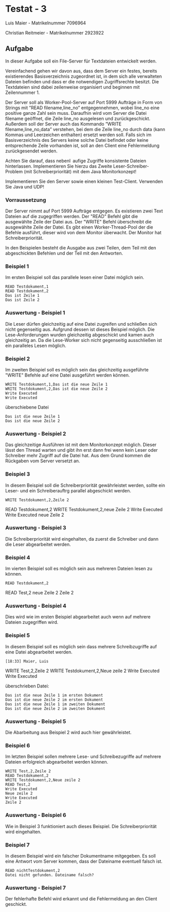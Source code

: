 # Testat - 3
	
Luis Maier - Matrikelnummer 7096964 

Christian Reitmeier - Matrikelnummer 2923922


## Aufgabe

In dieser Aufgabe soll ein File-Server für Textdateien entwickelt werden.

Vereinfachend gehen wir davon aus, dass dem Server ein festes, bereits existierendes Basisverzeichnis zugeordnet ist, in dem sich alle verwalteten Dateien befinden und dass er die notwendigen Zugriffsrechte besitzt. Die Textdateien sind dabei zeilenweise organisiert und beginnen mit Zeilennummer 1.

Der Server soll als Worker-Pool-Server auf Port 5999 Aufträge in Form von Strings mit ”READ
filename,line_no” entgegennehmen, wobei line_no eine positive ganze Zahl sein muss. Daraufhin
wird vom Server die Datei filename geöffnet, die Zeile line_no ausgelesen und zurückgeschickt.
Außerdem soll der Server auch das Kommando ”WRITE filename,line_no,data” verstehen, bei
dem die Zeile line_no durch data (kann Kommas und Leerzeichen enthalten) ersetzt werden soll.
Falls sich im Basisverzeichnis des Servers keine solche Datei befindet oder keine entsprechende Zeile vorhanden ist, soll an den Client eine Fehlermeldung zurückgesendet werden.

Achten Sie darauf, dass nebenl aufige Zugriffe konsistente Dateien hinterlassen. Implementieren Sie hierzu
das Zweite Leser-Schreiber-Problem (mit Schreiberpriorität) mit dem Java Monitorkonzept!

Implementieren Sie den Server sowie einen kleinen Test-Client. Verwenden Sie Java und UDP!

### Vorraussetzung

Der Server nimmt auf Port 5999 Aufträge entgegen. Es existieren zwei Text Dateien auf die zugegriffen werden. Der "READ" Befehl gibt die ausgewählte Zeile der Datei aus. Der "WRITE" Befehl überschreibt die ausgewählte Zeile der Datei. Es gibt einen Worker-Thread-Pool der die Befehle ausführt, dieser wird von dem Monitor überwacht. Der Monitor hat Schreiberpriorität.

In den Beispielen besteht die Ausgabe aus zwei Teilen, dem Teil mit den abgeschickten Befehlen und der Teil mit den Antworten.

### Beispiel 1

Im ersten Beispiel soll das parallele lesen einer Datei möglich sein.

	READ Testdokument,1
	READ Testdokument,2
	Das ist Zeile 1
	Das ist Zeile 2


### Auswertung - Beispiel 1

Die Leser dürfen gleichzeitig auf eine Datei zugreifen und schließen sich nicht gegenseitig aus. Aufgrund dessen ist dieses Beispiel möglich. Die Lese-Anforderungen wurden gleichzeitig abgeschickt und kamen auch gleichzeitig an. Da die Lese-Worker sich nicht gegenseitig ausschließen ist ein paralleles Lesen möglich.

### Beispiel 2

Im zweiten Beispiel soll es möglich sein das gleichzeitig ausgeführte "WRITE" Befehle auf eine Datei ausgeführt werden können.

	WRITE Testdokument,1,Das ist die neue Zeile 1
	WRITE Testdokument,2,Das ist die neue Zeile 2
	Write Executed
	Write Executed
	
überschiebene Datei
	
	Das ist die neue Zeile 1
	Das ist die neue Zeile 2

### Auswertung - Beispiel 2

Das gleichzeitige Ausführen ist mit dem Monitorkonzept möglich. Dieser lässt den Thread warten und gibt ihn erst dann frei wenn kein Leser oder Schreiber mehr Zugriff auf die Datei hat. Aus dem Grund kommen die Rückgaben vom Server versetzt an.

### Beispiel 3

In diesem Beispiel soll die Schreiberpriorität gewährleistet werden, sollte ein Leser- und ein Schreiberauftrg parallel abgeschickt werden.

	WRITE Testdokument,2,Zeile 2
READ Testdokument,2
WRITE Testdokument,2,neue Zeile 2
Write Executed
Write Executed
neue Zeile 2


### Auswertung - Beispiel 3

Die Schreiberpriorität wird eingehalten, da zuerst die Schreiber und dann die Leser abgearbeitet werden.


### Beispiel 4

Im vierten Beispiel soll es möglich sein aus mehreren Dateien lesen zu können.

	READ Testdokument,2
READ Test,2
neue Zeile 2
Zeile 2


### Auswertung - Beispiel 4

Dies wird wie im ersten Beispiel abgearbeitet auch wenn auf mehrere Dateien zugegriffen wird.


### Beispiel 5

In diesem Beispiel soll es möglich sein dass mehrere Schreibzugriffe auf eine Datei abgearbeitet werden.

	[18:33] Maier, Luis
WRITE Test,2,Zeile 2
WRITE Testdokument,2,Neue zeile 2
Write Executed
Write Executed


	
überschrieben Datei:
	
	Das ist die neue Zeile 1 im ersten Dokument
	Das ist die neue Zeile 2 im ersten Dokument
	Das ist die neue Zeile 1 im zweiten Dokument
	Das ist die neue Zeile 2 im zweiten Dokument


### Auswertung - Beispiel 5

Die Abarbeitung aus Beispiel 2 wird auch hier gewährleistet.


### Beispiel 6

Im letzten Beispiel sollen mehrere Lese- und Schreibezugriffe auf mehrere Dateien erfolgreich abgearbeitet werden können.

	WRITE Test,2,Zeile 2
	READ Testdokument,2
	WRITE Testdokument,2,Neue zeile 2
	READ Test,2
	Write Executed
	Neue zeile 2
	Write Executed
	Zeile 2


### Auswertung - Beispiel 6

Wie in Beispiel 3 funktioniert auch dieses Beispiel. Die Schreiberpriorität wird eingehalten.


### Beispiel 7

In diesem Beispiel wird ein falscher Dokumentname mitgegeben. Es soll eine Antwort vom Server kommen, dass der Dateiname eventuell falsch ist. 

	READ nichtTestdokument,2
	Datei nicht gefunden. Dateiname falsch?

### Auswertung - Beispiel 7

Der fehlerhafte Befehl wird erkannt und die Fehlermeldung an den Client geschickt.
